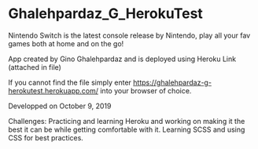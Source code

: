 # Ghalehpardaz_G_HerokuTest

Nintendo Switch is the latest console release by Nintendo, play all your
fav games both at home and on the go!

App created by Gino Ghalehpardaz and is deployed using Heroku Link (attached in file)

If you cannot find the file simply enter https://ghalehpardaz-g-herokutest.herokuapp.com/ into your browser of choice.

Developped on October 9, 2019

Challenges: Practicing and learning Heroku and working on making it the best it can be while getting comfortable with it.
Learning SCSS and using CSS for best practices.
